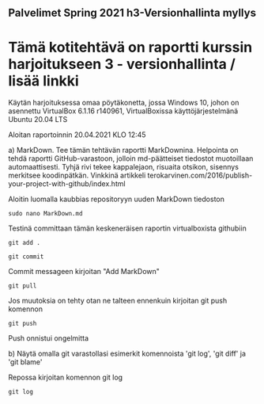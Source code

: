 ## Palvelimet Spring 2021 h3-Versionhallinta myllys

# Tämä kotitehtävä on raportti kurssin harjoitukseen 3 - versionhallinta / lisää linkki

Käytän harjoituksessa omaa pöytäkonetta, jossa Windows 10, johon on asennettu VirtualBox 6.1.16 r140961,
VirtualBoxissa käyttöjärjestelmänä Ubuntu 20.04 LTS

Aloitan raportoinnin 20.04.2021 KLO 12:45

a) MarkDown. Tee tämän tehtävän raportti MarkDownina. Helpointa on tehdä raportti GitHub-varastoon,
jolloin md-päätteiset tiedostot muotoillaan automaattisesti. Tyhjä rivi tekee kappalejaon, risuaita otsikon,
sisennys merkitsee koodinpätkän. Vinkkinä artikkeli terokarvinen.com/2016/publish-your-project-with-github/index.html

Aloitin luomalla kaubbias repositoryyn uuden MarkDown tiedoston
	
	sudo nano MarkDown.md

Testinä committaan tämän keskeneräisen raportin virtualboxista githubiin

	git add .

	git commit

Commit messageen kirjoitan "Add MarkDown"

	git pull

Jos muutoksia on tehty otan ne talteen ennenkuin kirjoitan git push komennon

	git push

Push onnistui ongelmitta

b) Näytä omalla git varastollasi esimerkit komennoista 'git log', 'git diff' ja 'git blame'

Repossa kirjoitan komennon git log

	git log
